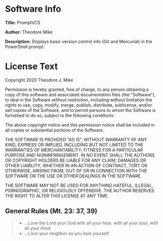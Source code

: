 # Software Info
**Title:** PromptVCS

**Author:** Theodore Mike

**Description:** Displays basic version control info (Git and Mercurial) in the PowerShell prompt.

# License Text
Copyright 2020 Theodore J. Mike

Permission is hereby granted, free of charge, to any person obtaining a copy of this software and associated documentation files (the "Software"), to deal in the Software without restriction, including without limitation the rights to use, copy, modify, merge, publish, distribute, sublicense, and/or sell copies of the Software, and to permit persons to whom the Software is furnished to do so, subject to the following conditions:

The above copyright notice and this permission notice shall be included in all copies or substantial portions of the Software.

THE SOFTWARE IS PROVIDED "AS IS", WITHOUT WARRANTY OF ANY KIND, EXPRESS OR IMPLIED, INCLUDING BUT NOT LIMITED TO THE WARRANTIES OF MERCHANTABILITY, FITNESS FOR A PARTICULAR PURPOSE AND NONINFRINGEMENT. IN NO EVENT SHALL THE AUTHORS OR COPYRIGHT HOLDERS BE LIABLE FOR ANY CLAIM, DAMAGES OR OTHER LIABILITY, WHETHER IN AN ACTION OF CONTRACT, TORT OR OTHERWISE, ARISING FROM, OUT OF OR IN CONNECTION WITH THE SOFTWARE OR THE USE OR OTHER DEALINGS IN THE SOFTWARE.

THE SOFTWARE MAY NOT BE USED FOR ANYTHING HATEFUL, ILLEGAL, PORNOGRAPHIC, OR RELIGIOUSLY OFFENSIVE.  THE AUTHOR RESERVES THE RIGHT
TO ALTER THIS LICENSE AT ANY TIME.

## General Rules (Mt. 23: 37, 39)
>* ...Love the Lord your God with all your hear, with all your soul, with all your mind.
>*  ...Love your neighbor as you love yourself.
